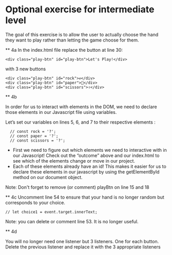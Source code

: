 <h1>Optional exercise for intermediate level</h1>

The goal of this exercise is to allow the user to actually choose the hand they want to play rather than letting the game choose for them.

** 4a
In the index.html file replace the button at line 30:
```
<div class="play-btn" id="play-btn">Let's Play!</div>
```

with 3 new buttons

```
<div class="play-btn" id="rock">✊</div>
<div class="play-btn" id="paper">🤚</div>
<div class="play-btn" id="scissors">✌️</div>
```

** 4b

In order for us to interact with elements in the DOM, we need to declare those elements in our Javascript file using variables.

Let’s set our variables on lines 5, 6, and 7 to their respective elements :
```
  // const rock = '?';
  // const paper = '?';
  // const scissors = '?';
```

- First we need to figure out which elements we need to interactive with in our Javascript! Check out the “outcome” above and our index.html to see which of the elements change or move in our project.
- Each of these elements already have an id! This makes it easier for us to declare these elements in our javascript by using the getElementById method on our document object.

Note: Don't forget to remove (or comment) playBtn on line 15 and 18

** 4c
Uncomment line 54 to ensure that your hand is no longer random but corresponds to your choice.
```
// let choice1 = event.target.innerText;
```
Note: you can delete or comment line 53. It is no longer useful.

** 4d

You will no longer need one listener but 3 listeners. One for each button. Delete the previous listener and replace it with the 3 appropriate listeners
